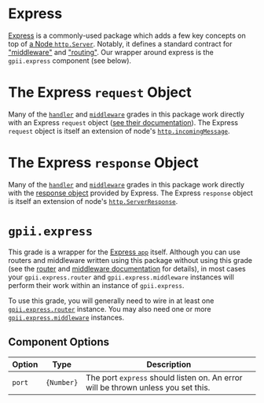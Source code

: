 # Express

[Express](http://expressjs.com/) is a commonly-used package which adds a few key concepts on top of
[a Node `http.Server`](https://nodejs.org/api/http.html#http_class_http_server).  Notably, it defines a standard
contract for ["middleware"](middleware.md) and ["routing"](router.md).  Our wrapper around express is the `gpii.express`
component (see below).

# The Express `request` Object

Many of the [`handler`](handler.md) and [`middleware`](middleware.md) grades in this package work directly with
an Express `request` object ([see their documentation](expressjs.com/en/api.html#res)).  The Express `request` object
is itself an extension of node's [`http.incomingMessage`](https://nodejs.org/api/http.html#http_class_http_incomingmessage).

# The Express `response` Object

Many of the [`handler`](handler.md) and [`middleware`](middleware.md) grades in this package work directly with the
[response object](http://expressjs.com/en/api.html#res) provided by Express.   The Express `response` object is itself
an extension of node's [`http.ServerResponse`](https://nodejs.org/api/http.html#http_class_http_serverresponse).

# `gpii.express`

This grade is a wrapper for the [Express `app`](http://expressjs.com/en/4x/api.html#app) itself.  Although you can use
routers and middleware written using this package without using this grade (see the [router](router.md) and
[middleware documentation](middleware.md) for details), in most cases your `gpii.express.router` and
`gpii.express.middleware` instances will perform their work within an instance of `gpii.express`.

To use this grade, you will generally need to wire in at least one [`gpii.express.router`](router.md) instance.
You may also need one or more [`gpii.express.middleware`](middleware.md) instances.

## Component Options

| Option | Type       | Description |
| ------ | ---------- | ----------- |
| `port` | `{Number}` | The port `express` should listen on.  An error will be thrown unless you set this. |